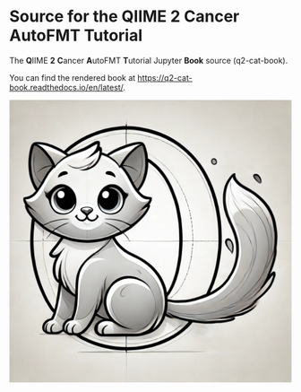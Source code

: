 # Source for the **Q**IIME **2** **C**ancer **A**utoFMT **T**utorial

The **Q**IIME **2** **C**ancer **A**utoFMT **T**utorial Jupyter **Book** source (q2-cat-book).

You can find the rendered book at https://q2-cat-book.readthedocs.io/en/latest/.

![A cute cat cartoon](./book/_images/the-q2-cat.png)